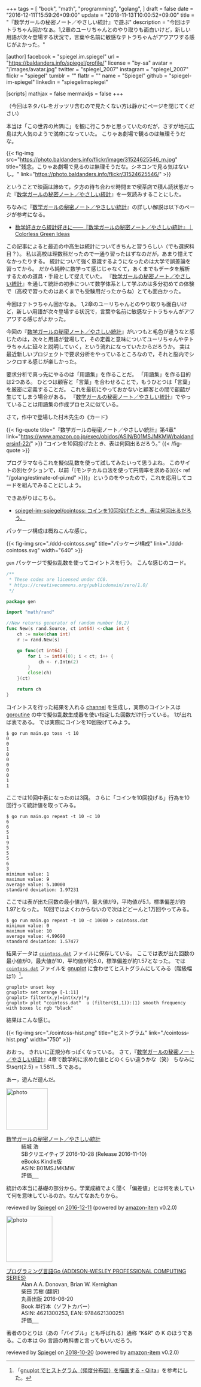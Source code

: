 +++
tags = [
  "book",
  "math",
  "programming",
  "golang",
]
draft = false
date = "2016-12-11T15:59:26+09:00"
update = "2018-11-13T10:00:52+09:00"
title = "『数学ガールの秘密ノート／やさしい統計』で遊ぶ"
description = "今回はテトラちゃん回かなぁ。1,2章のユーリちゃんとのやり取りも面白いけど，新しい用語が次々登場する状況で，言葉や名前に敏感なテトラちゃんがアワアワする感じがよかった。"

[author]
  facebook = "spiegel.im.spiegel"
  url = "https://baldanders.info/spiegel/profile/"
  license = "by-sa"
  avatar = "/images/avatar.jpg"
  twitter = "spiegel_2007"
  instagram = "spiegel_2007"
  flickr = "spiegel"
  tumblr = ""
  flattr = ""
  name = "Spiegel"
  github = "spiegel-im-spiegel"
  linkedin = "spiegelimspiegel"

[scripts]
  mathjax = false
  mermaidjs = false
+++

（今回はネタバレをガッツリ含むので見たくない方は静かにページを閉じてください）

本当は「この世界の片隅に」を観に行こうかと思っていたのだが，さすが地元広島は大人気のようで満席になっていた。
こりゃあ劇場で観るのは無理そうだな。

{{< fig-img src="https://photo.baldanders.info/flickr/image/31524625546_m.jpg" title="残念。こりゃあ劇場で見るのは無理そうだな。シネコンで見る気はないし。" link="https://photo.baldanders.info/flickr/31524625546/" >}}

ということで映画は諦めて，夕方の待ち合わせ時間まで喫茶店で積ん読状態だった『[数学ガールの秘密ノート／やさしい統計]』を一気読みすることにした。

ちなみに『[数学ガールの秘密ノート／やさしい統計]』の詳しい解説は以下のページが参考になる。

- [数学好きから統計好きに――『数学ガールの秘密ノート／やさしい統計』｜Colorless Green Ideas](http://id.fnshr.info/2016/11/05/secret-notebook-statistics/)

この記事によると最近の中高生は統計についてきちんと習うらしい（でも選択科目？）。
私は高校は理数科だったので一通り習ったはずなのだが，あまり憶えてなかったりする。
統計について強く意識するようになったのは大学で誤差論を習ってから。
だから純粋に数学って感じじゃなくて，あくまでもデータを解析するための道具・手段として捉えていた。
『[数学ガールの秘密ノート／やさしい統計]』を通して統計の初歩について数学体系として学ぶのは多分初めての体験で（高校で習ったのはあくまでも受験用だったからね）とても面白かった。

今回はテトラちゃん回かなぁ。
1,2章のユーリちゃんとのやり取りも面白いけど，新しい用語が次々登場する状況で，言葉や名前に敏感なテトラちゃんがアワアワする感じがよかった。

今回の『[数学ガールの秘密ノート／やさしい統計]』がいつもと毛色が違うなと感じたのは，次々と用語が登場して，その定義と意味についてユーリちゃんやテトラちゃんに延々と説明していく，という流れになっていたからだろうか。
実は最近新しいプロジェクトで要求分析をやっているところなので，それと脳内でシンクロする感じが楽しかった。

要求分析で真っ先にやるのは「用語集」を作ることだ。
「用語集」を作る目的は2つある。
ひとつは顧客と「言葉」を合わせることで，もうひとつは「言葉」を厳密に定義することだ。
これを最初にやっておかないと顧客との間で齟齬が生じてしまう場合がある。
『[数学ガールの秘密ノート／やさしい統計]』でやっていることは用語集の作成プロセスに似ている。

さて，作中で登場した村木先生の《カード》

{{< fig-quote title="『数学ガールの秘密ノート／やさしい統計』第4章" link="https://www.amazon.co.jp/exec/obidos/ASIN/B01MSJMKMW/baldandersinf-22/" >}}
<q>コインを10回投げたとき、表は何回出るだろう。</q>
{{< /fig-quote >}}

プログラマならこれを擬似乱数を使って試してみたいって思うよね。
このサイトの別セクションで，以前「[モンテカルロ法を使って円周率を求める]({{< ref "/golang/estimate-of-pi.md" >}})」というのをやったので，これを応用してコードを組んでみることにしよう。

できあがりはこちら。

- [spiegel-im-spiegel/cointoss: コインを10回投げたとき、表は何回出るだろう。](https://github.com/spiegel-im-spiegel/cointoss)

パッケージ構成は概ねこんな感じ。

{{< fig-img src="./ddd-cointoss.svg" title="パッケージ構成" link="./ddd-cointoss.svg" width="640" >}}

`gen` パッケージで擬似乱数を使ってコイントスを行う。
こんな感じのコード。

```go
/**
 * These codes are licensed under CC0.
 * https://creativecommons.org/publicdomain/zero/1.0/
 */

package gen

import "math/rand"

//New returns generator of random number [0,2)
func New(s rand.Source, ct int64) <-chan int {
    ch := make(chan int)
    r := rand.New(s)

    go func(ct int64) {
        for i := int64(0); i < ct; i++ {
            ch <- r.Intn(2)
        }
        close(ch)
    }(ct)

    return ch
}
```

コイントスを行った結果を入れる [channel] を生成し，実際のコイントスは [goroutine] の中で擬似乱数生成器を使い指定した回数だけ行っている。
1が出れば表である。
では実際にコインを10回投げてみよう。

```text
$ go run main.go toss -t 10
0
0
1
0
0
0
0
0
1
1
```

ここでは10回中表になったのは3回。
さらに「コインを10回投げる」行為を10回行って統計値を取ってみる。

```text
$ go run main.go repeat -t 10 -c 10
6
6
5
1
9
5
5
5
6
3
minimum value: 1
maximum value: 9
average value: 5.10000
standard deviation: 1.97231
```

ここでは表が出た回数の最小値が1，最大値が9，平均値が5.1，標準偏差が約1.97となった。
10回ではよくわからないので次はどどーんと1万回やってみる。

```text
$ go run main.go repeat -t 10 -c 10000 > cointoss.dat
minimum value: 0
maximum value: 10
average value: 4.99690
standard deviation: 1.57477
```

結果データは [`cointoss.dat`](./cointoss.dat) ファイルに保存している。
ここでは表が出た回数の最小値が0，最大値が10，平均値が約5.0，標準偏差が約1.57となった。
では [`cointoss.dat`](./cointoss.dat) ファイルを [gnuplot] に食わせてヒストグラムにしてみる（階級幅は1）[^h]。

[^h]: 「[gnuplot でヒストグラム（頻度分布図）を描画する - Qiita](http://qiita.com/iwiwi/items/4c7635d4c84bc785e47a)」を参考にした。

```text
gnuplot> unset key
gnuplot> set xrange [-1:11]  
gnuplot> filter(x,y)=int(x/y)*y                                                              
gnuplot> plot "cointoss.dat"  u (filter($1,1)):(1) smooth frequency with boxes lc rgb "black"
```

結果はこんな感じ。

{{< fig-img src="./cointoss-hist.png" title="ヒストグラム" link="./cointoss-hist.png" width="750" >}}

おおっ。
きれいに正規分布っぽくなっている。
さて，『[数学ガールの秘密ノート／やさしい統計]』4章で数学的に求めた値とどのくらい違うかな（笑） ちなみに $\sqrt{2.5} = 1.5811...$ である。

あー，遊んだ遊んだ。

[数学ガールの秘密ノート／やさしい統計]: https://www.amazon.co.jp/exec/obidos/ASIN/B01MSJMKMW/baldandersinf-22/ "Amazon.co.jp: 数学ガールの秘密ノート／やさしい統計 電子書籍: 結城 浩: Kindleストア"
[Go 言語]: https://golang.org/ "The Go Programming Language"
[channel]: http://golang.org/ref/spec#Channel_types
[goroutine]: http://golang.org/ref/spec#Go_statements
[gnuplot]: http://www.gnuplot.info/ "gnuplot homepage"

<div class="hreview">
  <div class="photo"><a class="item url" href="https://www.amazon.co.jp/%E6%95%B0%E5%AD%A6%E3%82%AC%E3%83%BC%E3%83%AB%E3%81%AE%E7%A7%98%E5%AF%86%E3%83%8E%E3%83%BC%E3%83%88%EF%BC%8F%E3%82%84%E3%81%95%E3%81%97%E3%81%84%E7%B5%B1%E8%A8%88-%E7%B5%90%E5%9F%8E-%E6%B5%A9-ebook/dp/B01MSJMKMW?SubscriptionId=AKIAJYVUJ3DMTLAECTHA&tag=baldandersinf-22&linkCode=xm2&camp=2025&creative=165953&creativeASIN=B01MSJMKMW"><img src="https://images-fe.ssl-images-amazon.com/images/I/41-A4q7tckL._SL160_.jpg" width="111" alt="photo"></a></div>
  <dl class="fn">
    <dt><a href="https://www.amazon.co.jp/%E6%95%B0%E5%AD%A6%E3%82%AC%E3%83%BC%E3%83%AB%E3%81%AE%E7%A7%98%E5%AF%86%E3%83%8E%E3%83%BC%E3%83%88%EF%BC%8F%E3%82%84%E3%81%95%E3%81%97%E3%81%84%E7%B5%B1%E8%A8%88-%E7%B5%90%E5%9F%8E-%E6%B5%A9-ebook/dp/B01MSJMKMW?SubscriptionId=AKIAJYVUJ3DMTLAECTHA&tag=baldandersinf-22&linkCode=xm2&camp=2025&creative=165953&creativeASIN=B01MSJMKMW">数学ガールの秘密ノート／やさしい統計</a></dt>
	<dd>結城 浩</dd>
    <dd>SBクリエイティブ 2016-10-28 (Release 2016-11-10)</dd>
    <dd>eBooks Kindle版</dd>
    <dd>ASIN: B01MSJMKMW</dd>
    <dd>評価<abbr class="rating fa-sm" title="5">&nbsp;<i class="fas fa-star"></i>&nbsp;<i class="fas fa-star"></i>&nbsp;<i class="fas fa-star"></i>&nbsp;<i class="fas fa-star"></i>&nbsp;<i class="fas fa-star"></i></abbr></dd>
  </dl>
  <p class="description">統計の本当に基礎の部分から。学業成績でよく聞く「偏差値」とは何を表していて何を意味しているのか。なんてなあたりから。</p>
  <p class="powered-by" >reviewed by <a href='#maker' class='reviewer'>Spiegel</a> on <abbr class="dtreviewed" title="2016-12-11">2016-12-11</abbr> (powered by <a href="https://github.com/spiegel-im-spiegel/amazon-item" >amazon-item</a> v0.2.0)</p>
</div>

<div class="hreview">
  <div class="photo"><a class="item url" href="https://www.amazon.co.jp/%E3%83%97%E3%83%AD%E3%82%B0%E3%83%A9%E3%83%9F%E3%83%B3%E3%82%B0%E8%A8%80%E8%AA%9EGo-ADDISON-WESLEY-PROFESSIONAL-COMPUTING-Donovan/dp/4621300253?SubscriptionId=AKIAJYVUJ3DMTLAECTHA&tag=baldandersinf-22&linkCode=xm2&camp=2025&creative=165953&creativeASIN=4621300253"><img src="https://images-fe.ssl-images-amazon.com/images/I/41meaSLNFfL._SL160_.jpg" width="123" alt="photo"></a></div>
  <dl class="fn">
    <dt><a href="https://www.amazon.co.jp/%E3%83%97%E3%83%AD%E3%82%B0%E3%83%A9%E3%83%9F%E3%83%B3%E3%82%B0%E8%A8%80%E8%AA%9EGo-ADDISON-WESLEY-PROFESSIONAL-COMPUTING-Donovan/dp/4621300253?SubscriptionId=AKIAJYVUJ3DMTLAECTHA&tag=baldandersinf-22&linkCode=xm2&camp=2025&creative=165953&creativeASIN=4621300253">プログラミング言語Go (ADDISON-WESLEY PROFESSIONAL COMPUTING SERIES)</a></dt>
	<dd>Alan A.A. Donovan, Brian W. Kernighan</dd>
	<dd>柴田 芳樹 (翻訳)</dd>
    <dd>丸善出版 2016-06-20</dd>
    <dd>Book 単行本（ソフトカバー）</dd>
    <dd>ASIN: 4621300253, EAN: 9784621300251</dd>
    <dd>評価<abbr class="rating fa-sm" title="5">&nbsp;<i class="fas fa-star"></i>&nbsp;<i class="fas fa-star"></i>&nbsp;<i class="fas fa-star"></i>&nbsp;<i class="fas fa-star"></i>&nbsp;<i class="fas fa-star"></i></abbr></dd>
  </dl>
  <p class="description">著者のひとりは（あの「バイブル」とも呼ばれる）通称 “K&amp;R” の K のほうである。この本は Go 言語の教科書と言ってもいいだろう。</p>
  <p class="powered-by" >reviewed by <a href='#maker' class='reviewer'>Spiegel</a> on <abbr class="dtreviewed" title="2018-10-20">2018-10-20</abbr> (powered by <a href="https://github.com/spiegel-im-spiegel/amazon-item" >amazon-item</a> v0.2.0)</p>
</div>
